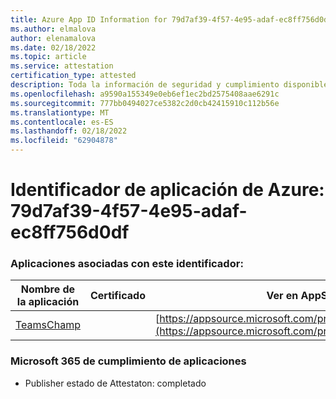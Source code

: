 ```yaml
---
title: Azure App ID Information for 79d7af39-4f57-4e95-adaf-ec8ff756d0df
ms.author: elmalova
author: elenamalova
ms.date: 02/18/2022
ms.topic: article
ms.service: attestation
certification_type: attested
description: Toda la información de seguridad y cumplimiento disponible para 79d7af39-4f57-4e95-adaf-ec8ff756d0df.
ms.openlocfilehash: a9590a155349e0eb6ef1ec2bd2575408aae6291c
ms.sourcegitcommit: 777bb0494027ce5382c2d0cb42415910c112b56e
ms.translationtype: MT
ms.contentlocale: es-ES
ms.lasthandoff: 02/18/2022
ms.locfileid: "62904878"
---
```

# <a name="azure-app-id-79d7af39-4f57-4e95-adaf-ec8ff756d0df"></a>Identificador de aplicación de Azure: 79d7af39-4f57-4e95-adaf-ec8ff756d0df


### <a name="apps-associated-with-this-id"></a>Aplicaciones asociadas con este identificador:
| **Nombre de la aplicación** | **Certificado** | **Ver en AppSource** |
|--------------|---------------|-----------------------|
| [TeamsChamp](https://docs.microsoft.com/microsoft-365-app-certification/forward/WA200001487) |  | [https://appsource.microsoft.com/product/office/WA200001487](https://appsource.microsoft.com/product/office/WA200001487) |

### <a name="microsoft-365-app-compliance-status"></a>Microsoft 365 de cumplimiento de aplicaciones
- Publisher estado de Attestaton: completado
